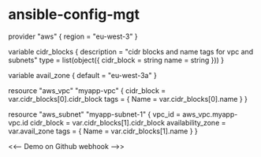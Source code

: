 # ansible-config-mgt

provider "aws" { region = "eu-west-3" }

variable cidr_blocks { description = "cidr blocks and name tags for vpc and subnets" type = list(object({ cidr_block = string name = string })) }

variable avail_zone { default = "eu-west-3a" }

<!-- Demo on Github -->
resource "aws_vpc" "myapp-vpc" { cidr_block = var.cidr_blocks[0].cidr_block tags = { Name = var.cidr_blocks[0].name } }

resource "aws_subnet" "myapp-subnet-1" { vpc_id = aws_vpc.myapp-vpc.id cidr_block = var.cidr_blocks[1].cidr_block availability_zone = var.avail_zone tags = { Name = var.cidr_blocks[1].name } }

<<-- Demo on Github webhook -->>
